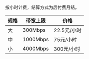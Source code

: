 按小时计费，结算方式为后付费月结。

| 规格| 带宽上限 |   价格  |
|---------|---------|---------|
| 大 | 300Mbps |    22.5元/小时      |
| 中 | 1000Mbps |   75元/小时        |
| 小 | 4000Mbps |    300元/小时       |
